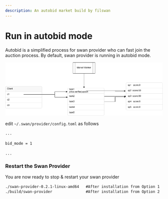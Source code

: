 ```yaml
---
description: An autobid market build by filswan
---
```


# Run in autobid mode

Autobid is a simplified process for swan provider who can fast join the auction process. By default, swan provider is running in autobid mode.

![Task Distribution to multiple Swan Provider](<../../.gitbook/assets/image (25).png>)

edit `~/.swan/provider/config.toml` as follows

```
...

bid_mode = 1 

...
```

### Restart the Swan Provider <a href="#starting-the-miner" id="starting-the-miner"></a>

You are now ready to stop & restart your swan provider

```
./swan-provider-0.2.1-linux-amd64   #After installation from Option 1
./build/swan-provider               #After installation from Option 2
```

